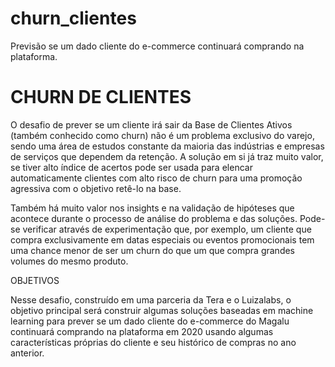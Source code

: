 # churn_clientes
Previsão se um dado cliente do e-commerce continuará comprando na plataforma.

# CHURN DE CLIENTES

O desafio de prever se um cliente irá sair da Base de Clientes Ativos (também conhecido como churn) não é um problema exclusivo do varejo, sendo uma área de estudos constante da maioria das indústrias e empresas de serviços que dependem da retenção. A solução em si já traz muito valor, se tiver alto índice de acertos pode ser usada para elencar automaticamente clientes com alto risco de churn para uma promoção agressiva com o objetivo retê-lo na base.

Também há muito valor nos insights e na validação de hipóteses que acontece durante o processo de análise do problema e das soluções. Pode-se verificar através de experimentação que, por exemplo, um cliente que compra exclusivamente em datas especiais ou eventos promocionais tem uma chance menor de ser um churn do que um que compra grandes volumes do mesmo produto.

OBJETIVOS

Nesse desafio, construído em uma parceria da Tera e o Luizalabs, o objetivo principal será construir algumas soluções baseadas em machine learning para prever se um dado cliente do e-commerce do Magalu continuará comprando na plataforma em 2020 usando algumas características próprias do cliente e seu histórico de compras no ano anterior. 
